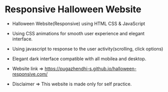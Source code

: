 # Responsive Halloween Website

- Halloween Website(Responsive) using HTML CSS & JavaScript
- Using CSS animations for smooth user experience and elegant interface.
- Using javascript to response to the user activity(scrolling, click options)
- Elegant dark interface compatible with all mobilea and desktop.

- Website link => https://pugazhendhi-s.github.io/halloween-responsive.com/

- Disclaimer => This website is made only for self practice.
